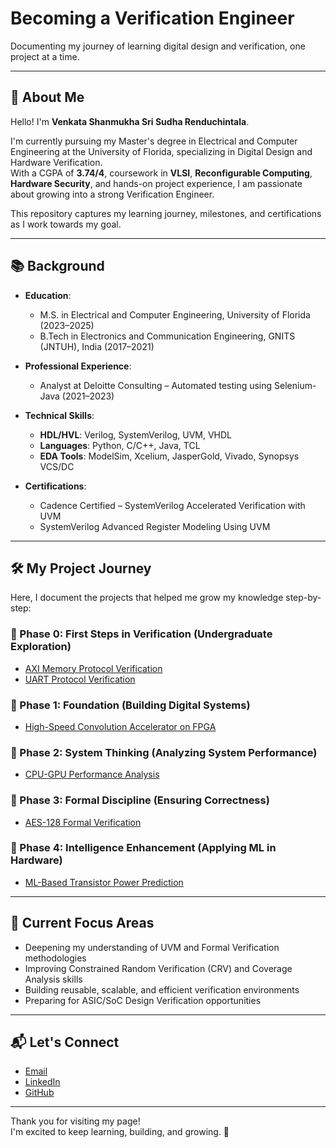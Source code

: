 # Becoming a Verification Engineer

Documenting my journey of learning digital design and verification, one project at a time.

---

## 👋 About Me

Hello! I'm **Venkata Shanmukha Sri Sudha Renduchintala**.

I'm currently pursuing my Master's degree in Electrical and Computer Engineering at the University of Florida, specializing in Digital Design and Hardware Verification.  
With a CGPA of **3.74/4**, coursework in **VLSI**, **Reconfigurable Computing**, **Hardware Security**, and hands-on project experience, I am passionate about growing into a strong Verification Engineer.

This repository captures my learning journey, milestones, and certifications as I work towards my goal.

---

## 📚 Background

- **Education**:
  - M.S. in Electrical and Computer Engineering, University of Florida (2023–2025)
  - B.Tech in Electronics and Communication Engineering, GNITS (JNTUH), India (2017–2021)

- **Professional Experience**:
  - Analyst at Deloitte Consulting – Automated testing using Selenium-Java (2021–2023)

- **Technical Skills**:
  - **HDL/HVL**: Verilog, SystemVerilog, UVM, VHDL
  - **Languages**: Python, C/C++, Java, TCL
  - **EDA Tools**: ModelSim, Xcelium, JasperGold, Vivado, Synopsys VCS/DC

- **Certifications**:
  - Cadence Certified – SystemVerilog Accelerated Verification with UVM
  - SystemVerilog Advanced Register Modeling Using UVM

---

## 🛠️ My Project Journey

Here, I document the projects that helped me grow my knowledge step-by-step:

### 🌱 Phase 0: First Steps in Verification (Undergraduate Exploration)
- [AXI Memory Protocol Verification](./00_First_Steps_in_Verification/AXI_Memory_Verification)
- [UART Protocol Verification](./00_First_Steps_in_Verification/UART_Protocol_Verification)

### 🧩 Phase 1: Foundation (Building Digital Systems)
- [High-Speed Convolution Accelerator on FPGA](./01_Foundation/HighSpeed_Convolution_Accelerator)

### 🧠 Phase 2: System Thinking (Analyzing System Performance)
- [CPU-GPU Performance Analysis](./02_System_Thinking/CPU_GPU_Performance_Analysis)

### 🧹 Phase 3: Formal Discipline (Ensuring Correctness)
- [AES-128 Formal Verification](./03_Formal_Discipline/AES128_Formal_Verification)

### 🤖 Phase 4: Intelligence Enhancement (Applying ML in Hardware)
- [ML-Based Transistor Power Prediction](./04_Intelligence_Enhancement/ML_Based_Transistor_Power_Prediction)

---

## 🎯 Current Focus Areas

- Deepening my understanding of UVM and Formal Verification methodologies
- Improving Constrained Random Verification (CRV) and Coverage Analysis skills
- Building reusable, scalable, and efficient verification environments
- Preparing for ASIC/SoC Design Verification opportunities

---

## 📬 Let's Connect

- [Email](mailto:rvssrisudha@gmail.com)
- [LinkedIn](https://www.linkedin.com/in/r-v-s-sri-sudha)
- [GitHub](https://github.com/rvssrisudha)

---

Thank you for visiting my page!  
I'm excited to keep learning, building, and growing. 🚀
